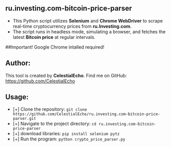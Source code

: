 ## ru.investing.com-bitcoin-price-parser
 - This Python script utilizes **Selenium** and **Chrome WebDriver** to scrape real-time cryptocurrency prices from **ru.Investing.com**.
 - The script runs in headless mode, simulating a browser, and fetches the latest **Bitcoin price** at regular intervals.

##Important!
Google Chrome intalled required!

## Author:
This tool is created by **CelestialEcho**. Find me on GitHub: https://github.com/CelestialEcho

## Usage:
 - [+] Clone the repository: `git clone https://github.com/CelestialEcho/ru.investing.com-bitcoin-price-parser.git`
 - [+] Navigate to the project directory: `cd ru.investing.com-bitcoin-price-parser`
 - [+] download libraries: `pip install selenium pytz`
 - [+] Run the program: `python crypto_price_parser.py`
